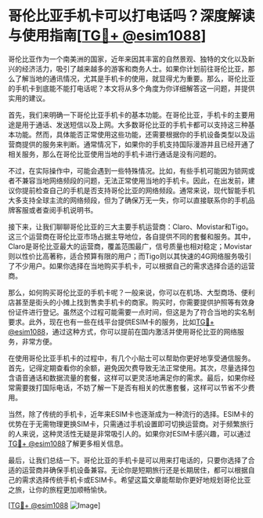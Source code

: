 # 哥伦比亚手机卡可以打电话吗？深度解读与使用指南[[TG💪+ @esim1088](https://t.me/s/esim1088)]

哥伦比亚作为一个南美洲的国家，近年来因其丰富的自然景观、独特的文化以及新兴的经济活力，吸引了越来越多的游客和商务人士。如果你计划前往哥伦比亚，那么了解当地的通讯情况，尤其是手机卡的使用，就显得尤为重要。那么，哥伦比亚的手机卡到底能不能打电话呢？本文将从多个角度为你详细解答这一问题，并提供实用的建议。

首先，我们来明确一下哥伦比亚手机卡的基本功能。在哥伦比亚，手机卡的主要用途是用于通话、发送短信以及上网。大多数哥伦比亚的手机卡都可以支持这三种基本功能。然而，具体能否正常使用这些功能，还需要根据你的手机设备类型以及运营商提供的服务来判断。通常情况下，如果你的手机支持国际漫游并且已经开通了相关服务，那么在哥伦比亚使用当地的手机卡进行通话是没有问题的。

不过，在实际操作中，可能会遇到一些特殊情况。比如，有些手机可能因为锁网或者不兼容当地网络频段的问题，无法正常使用当地的手机卡。因此，在出发前，建议你提前检查自己的手机是否支持哥伦比亚的网络频段。通常来说，现代智能手机大多支持全球主流的网络频段，但为了确保万无一失，你可以直接联系你的手机品牌客服或者查阅手机说明书。

接下来，让我们聊聊哥伦比亚的三大主要手机运营商：Claro、Movistar和Tigo。这三个运营商在哥伦比亚市场占据主导地位，各自提供不同的套餐和服务。其中，Claro是哥伦比亚最大的运营商，覆盖范围最广，信号质量也相对稳定；Movistar则以性价比高著称，适合预算有限的用户；而Tigo则以其快速的4G网络服务吸引了不少用户。如果你选择在当地购买手机卡，可以根据自己的需求选择合适的运营商。

那么，如何购买哥伦比亚的手机卡呢？一般来说，你可以在机场、大型商场、便利店甚至是街头的小摊上找到售卖手机卡的商家。购买时，你需要提供护照等有效身份证件进行登记。虽然这个过程可能需要一点时间，但这是为了符合当地的实名制要求。此外，现在也有一些在线平台提供ESIM卡的服务，比如[TG💪+ @esim1088](https://t.me/s/esim1088)，通过这种方式，你可以提前在国内激活并使用哥伦比亚的网络服务，非常方便。

在使用哥伦比亚手机卡的过程中，有几个小贴士可以帮助你更好地享受通信服务。首先，记得定期查看你的余额，避免因欠费导致无法正常使用。其次，尽量选择包含语音通话和数据流量的套餐，这样可以更灵活地满足你的需求。最后，如果你经常需要拨打国际电话，不妨了解一下是否有相关的优惠套餐，这样可以节省不少费用。

当然，除了传统的手机卡，近年来ESIM卡也逐渐成为一种流行的选择。ESIM卡的优势在于无需物理更换SIM卡，只需通过手机设置即可切换运营商。对于频繁旅行的人来说，这种灵活性无疑是非常吸引人的。如果你对ESIM卡感兴趣，可以通过[TG💪+ @esim1088](https://t.me/s/esim1088)了解更多相关信息。

最后，让我们总结一下。哥伦比亚的手机卡是可以用来打电话的，只要你选择了合适的运营商并确保手机设备兼容。无论你是短期旅行还是长期居住，都可以根据自己的需求选择传统手机卡或ESIM卡。希望这篇文章能帮助你更好地规划哥伦比亚之旅，让你的旅程更加顺畅愉快。

[[TG💪+ @esim1088](https://t.me/s/esim1088) ![Image](https://i.postimg.cc/4NQfJmqS/Snipaste-2025-05-13-00-14-12.png)]